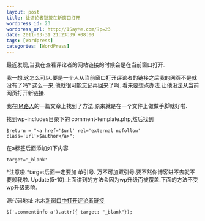 ```yaml
--- 
layout: post
title: 让评论者链接在新窗口打开
wordpress_id: 23
wordpress_url: http://ISayMe.com/?p=23
date: 2011-03-31 21:23:39 +08:00
tags: [Wordpress]
categories: [WordPress]
---
```

最近发现,当我在查看评论者的网站链接的时候会是在当前窗口打开.

我一想.这怎么可以.要是一个人从当前窗口打开评论者的链接之后我的网页不是就没有了吗?  这么一来,他就很可能忘记再回来了啊.
看来要想点办法.让他没法从当前网页打开新链接.

我在[IM路人](http://imluren.com)的一篇文章上找到了方法.原来就是在一个文件上做做手脚就好啦.

找到wp-includes目录下的 comment-template.php,然后找到

    $return = "<a href='$url' rel='external nofollow' class='url'>$author</a>";

在a标签后面添加如下内容

    target='_blank'

*注意啦.*target后面一定要加 单引号. 万不可加双引号.要不然你博客进不去就不要赖我啦.
Update(5-10):上面讲到的方法会因为wp升级而被覆盖.下面的方法不受wp升级影响.

源代码地址 木木[新窗口中打开评论者链接](http://immmmm.com/jquery-notes-open-comment-link-new-window.html)

    $('.commentinfo a').attr({ target: "_blank"});
